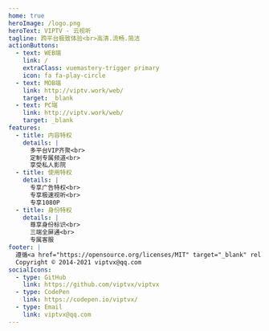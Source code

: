 ```yaml
---
home: true
heroImage: /logo.png
heroText: VIPTV - 云视听
tagline: 跨平台极致体验<br>高清.流畅.简洁 
actionButtons:
  - text: WEB端
    link: /
    extraClass: vuemastery-trigger primary
    icon: fa fa-play-circle
  - text: MOB端
    link: http://viptv.work/web/ 
    target: _blank     
  - text: PC端
    link: http://viptv.work/web/
    target: _blank 
features:
  - title: 内容特权
    details: |
      多平台VIP齐聚<br>
      定制专属频道<br>
      享受私人影院
  - title: 使用特权
    details: |
      专享广告特权<br>
      专享极速视听<br>
      专享1080P
  - title: 身份特权
    details: |
      尊享身份标识<br>
      三端全屏通<br>
      专属客服
footer: |
  遵循<a href="https://opensource.org/licenses/MIT" target="_blank" rel="noopener"> MIT 开源协议</a><br>
  Copyright © 2014-2021 viptvx@qq.com
socialIcons:
  - type: GitHub
    link: https://github.com/viptvx/viptvx
  - type: CodePen
    link: https://codepen.io/viptvx/
  - type: Email
    link: viptvx@qq.com
---
```


<common-vuemastery-video-modal/>
